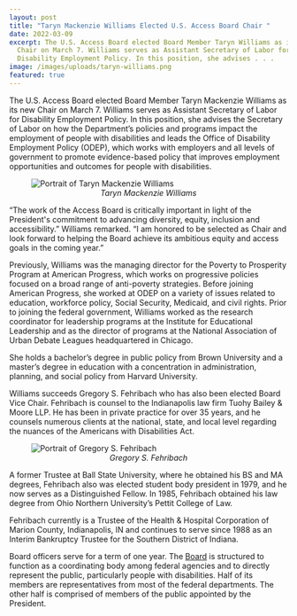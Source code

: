 ```yaml
---
layout: post
title: "Taryn Mackenzie Williams Elected U.S. Access Board Chair "
date: 2022-03-09
excerpt: The U.S. Access Board elected Board Member Taryn Williams as its new
  Chair on March 7. Williams serves as Assistant Secretary of Labor for
  Disability Employment Policy. In this position, she advises . . .
image: /images/uploads/taryn-williams.png
featured: true
---
```

The U.S. Access Board elected Board Member Taryn Mackenzie Williams as its new Chair on March 7. Williams serves as Assistant Secretary of Labor for Disability Employment Policy. In this position, she advises the Secretary of Labor on how the Department’s policies and programs impact the employment of people with disabilities and leads the Office of Disability Employment Policy (ODEP), which works with employers and all levels of government to promote evidence-based policy that improves employment opportunities and outcomes for people with disabilities.

<figure class="img-right">
  <img src="{{ site.baseurl }}/images/uploads/taryn-williams.png" alt="Portrait of Taryn Mackenzie Williams" class="center">
  <figcaption style="text-align:center">
    <em>Taryn Mackenzie Williams</em>
  </figcaption>
</figure>

“The work of the Access Board is critically important in light of the President's commitment to advancing diversity, equity, inclusion and accessibility.” Williams remarked. “I am honored to be selected as Chair and look forward to helping the Board achieve its ambitious equity and access goals in the coming year.”  

Previously, Williams was the managing director for the Poverty to Prosperity Program at American Progress, which works on progressive policies focused on a broad range of anti-poverty strategies. Before joining American Progress, she worked at ODEP on a variety of issues related to education, workforce policy, Social Security, Medicaid, and civil rights. Prior to joining the federal government, Williams worked as the research coordinator for leadership programs at the Institute for Educational Leadership and as the director of programs at the National Association of Urban Debate Leagues headquartered in Chicago.

She holds a bachelor’s degree in public policy from Brown University and a master’s degree in education with a concentration in administration, planning, and social policy from Harvard University.

Williams succeeds Gregory S. Fehribach who has also been elected Board Vice Chair. Fehribach is counsel to the Indianapolis law firm Tuohy Bailey & Moore LLP. He has been in private practice for over 35 years, and he counsels numerous clients at the national, state, and local level regarding the nuances of the Americans with Disabilities Act.

<figure class="img-right">
  <img src="{{ site.baseurl }}/images/uploads/greg-fehribach.png" alt="Portrait of Gregory S. Fehribach" class="center">
  <figcaption style="text-align:center">
    <em>Gregory S. Fehribach</em>
  </figcaption>
</figure>

A former Trustee at Ball State University, where he obtained his BS and MA degrees, Fehribach also was elected student body president in 1979, and he now serves as a Distinguished Fellow. In 1985, Fehribach obtained his law degree from Ohio Northern University’s Pettit College of Law.  

Fehribach currently is a Trustee of the Health & Hospital Corporation of Marion County, Indianapolis, IN and continues to serve since 1988 as an Interim Bankruptcy Trustee for the Southern District of Indiana. 

Board officers serve for a term of one year. The [Board](https://www.access-board.gov/about/board-members/) is structured to function as a coordinating body among federal agencies and to directly represent the public, particularly people with disabilities. Half of its members are representatives from most of the federal departments. The other half is comprised of members of the public appointed by the President.
